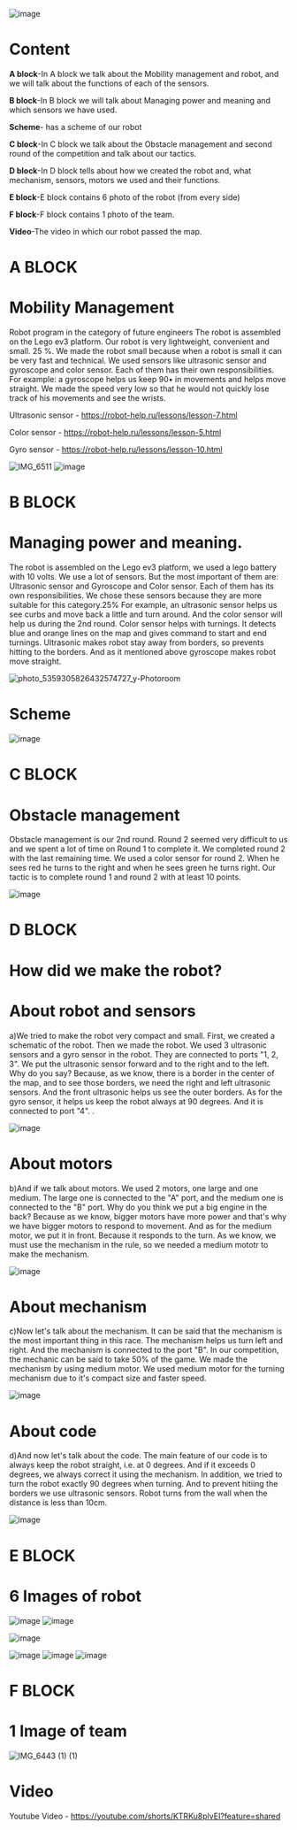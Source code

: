 



![image](https://github.com/DiasAmangeldy/Twix/assets/171032458/8ca2f101-34ad-4e2e-b5f6-3868413d3312)

# Content 
**A block**-In A block  we talk about the Mobility management and robot, and we will talk about the functions of each of the sensors.




**B block**-In B block  we will talk about Managing power and meaning and which sensors we have used. 

**Scheme**- has a scheme of our robot


**C block**-In C block  we talk about the Obstacle management and second round of the competition and talk about our tactics.



**D block**-In D block  tells about how we created the robot and, what mechanism, sensors, motors we used and their functions.



**E block**-E block contains 6 photo of the robot (from every side)




**F block**-F block contains 1 photo of the team.



**Video**-The video in which our robot passed the map.











# A BLOCK

# Mobility Management 

Robot program in the category of future engineers The robot is assembled on the Lego ev3 platform.
Our robot is very lightweight, convenient and small. 25 %.  We made the robot small because when a robot is small it can be very fast and technical. We used sensors like ultrasonic sensor and gyroscope and color sensor. Each of them has their own responsibilities. For example: a gyroscope helps us keep 90• in movements and helps move straight. We made the speed very low so that he would not quickly lose track of his movements and see the wrists. 

Ultrasonic sensor - https://robot-help.ru/lessons/lesson-7.html

Color sensor - https://robot-help.ru/lessons/lesson-5.html

Gyro sensor - https://robot-help.ru/lessons/lesson-10.html



![IMG_6511](https://github.com/DiasAmangeldy/Twix/assets/171032458/6bf9c307-6a58-459c-b4bc-6d706fb63cc3)
![image](https://github.com/user-attachments/assets/ab89fbe4-712e-4be6-a839-9e19a90bc6fd)




# B BLOCK

# Managing power and meaning.

The robot is assembled on the Lego ev3 platform, we used a lego battery with 10 volts. We use a lot of sensors. But the most important of them are: Ultrasonic sensor and Gyroscope and Color sensor. Each of them has its own responsibilities. We chose these sensors because they are more suitable for this category.25%  For example, an ultrasonic sensor helps us see curbs and move back a little and turn around. And the color sensor will help us during the 2nd round.
Color sensor helps with turnings. It detects blue and orange lines on the map and gives command to start and end turnings. Ultrasonic makes robot stay away from borders, so prevents hitting to the borders. And as it mentioned above gyroscope makes robot move straight.



![photo_5359305826432574727_y-Photoroom](https://github.com/user-attachments/assets/be9da56d-e8dc-49c7-97ff-c73e0e16e8b1)




# Scheme

![image](https://github.com/DiasAmangeldy/Twix/assets/171032458/98e5b290-632c-4b0b-8eb1-d3830f598352)


# C BLOCK

# Obstacle management



Obstacle management is our 2nd round. Round 2 seemed very difficult to us and we spent a lot of time on Round 1 to complete it. We completed round 2 with the last remaining time. We used a color sensor for round 2. When he sees red he turns to the right and when he sees green he turns right. Our tactic is to complete round 1 and round 2 with at least 10 points.

![image](https://github.com/user-attachments/assets/69db9f85-60d1-4457-99a0-201decf9a8ef)




# D BLOCK

# How did we make the robot?





# About robot and sensors

a)We tried to make the robot very compact and small. First, we created a schematic of the robot. Then we made the robot. We used 3 ultrasonic sensors and a gyro sensor in the robot. They are connected to ports "1, 2, 3". We put the ultrasonic sensor forward and to the right and to the left. Why do you say? Because, as we know, there is a border in the center of the map, and to see those borders, we need the right and left ultrasonic sensors. And the front ultrasonic helps us see the outer borders. As for the gyro sensor, it helps us keep the robot always at 90 degrees. And it is connected to port "4".
.







![image](https://github.com/user-attachments/assets/43776ba1-4bb3-442b-a316-8e7757d8da31)




# About motors




b)And if we talk about motors. We used 2 motors, one large and one medium. The large one is connected to the "A" port, and the medium one is connected to the "B" port. Why do you think we put a big engine in the back?  Because as we know, bigger motors have more power and that's why we have bigger motors to respond to movement. And as for the medium motor, we put it in front. Because it responds to the turn. As we know, we must use the mechanism in the rule, so we needed a medium mototr to make the mechanism. 





![image](https://github.com/user-attachments/assets/ccef04da-35d5-4451-a634-9c10de6bbe83)





# About mechanism

c)Now let's talk about the mechanism. It can be said that the mechanism is the most important thing in this race. The mechanism helps us turn left and right. And the mechanism is connected to the port "B". In our competition, the mechanic can be said to take 50% of the game. We made the mechanism by using medium motor. We used medium motor for the turning mechanism due to it's compact size and faster speed.


![image](https://github.com/user-attachments/assets/a5458b16-fa89-44ed-a6f3-470c834da7af)








# About code 

d)And now let's talk about the code. The main feature of our code is to always keep the robot straight, i.e. at 0 degrees. And if it exceeds 0 degrees, we always correct it using the mechanism. In addition, we tried to turn the robot exactly 90 degrees when turning. And to prevent hitiing the borders we use ultrasonic sensors. Robot turns from the wall when the distance is less than 10cm. 





![image](https://github.com/user-attachments/assets/1596fa70-5bb1-49dc-a883-7894180c022e)




# E BLOCK


# 6 Images of robot

![image](https://github.com/user-attachments/assets/54cd8535-780f-4dbb-9c4f-48c30bf6343c)
![image](https://github.com/user-attachments/assets/c2cca047-22fa-40b1-bc65-3011b20eab0d)

![image](https://github.com/user-attachments/assets/49ff40bc-9dc8-42b7-b3ec-35e6f5f630ab)

![image](https://github.com/user-attachments/assets/c30ddaf4-08e7-4098-9f02-f6a4437df5e1)
![image](https://github.com/user-attachments/assets/c46a573b-4973-4fd9-b970-18ee9c91bc0e)
![image](https://github.com/user-attachments/assets/4f274dea-99ba-455a-952e-1ad9455e6243)







# F BLOCK


# 1 Image of team
![IMG_6443 (1) (1)](https://github.com/DiasAmangeldy/Twix/assets/171032458/897acd9b-ace5-4e4b-bd82-7699e4aaf91c)


# Video

Youtube Video - https://youtube.com/shorts/KTRKu8plvEI?feature=shared











